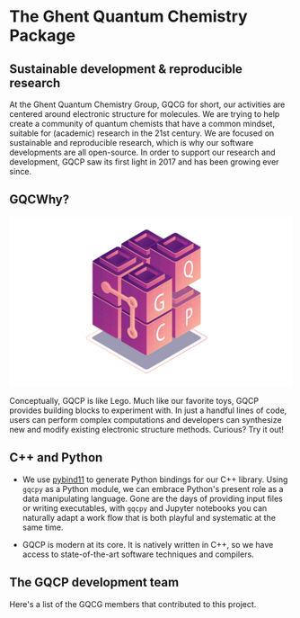 # The Ghent Quantum Chemistry Package


## Sustainable development & reproducible research
At the Ghent Quantum Chemistry Group, GQCG for short, our activities are centered around electronic structure for molecules.
We are trying to help create a community of quantum chemists that have a common mindset, suitable for (academic) research in the 21st century.
We are focused on sustainable and reproducible research, which is why our software developments are all open-source.
In order to support our research and development, GQCP saw its first light in 2017 and has been growing ever since.


## GQCWhy?

![blocks](img/blocks.png)

Conceptually, GQCP is like Lego.
Much like our favorite toys, GQCP provides building blocks to experiment with.
In just a handful lines of code, users can perform complex computations and developers can synthesize new and modify existing electronic structure methods.
Curious? Try it out!


## C++ and Python

- We use [pybind11](https://pybind11.readthedocs.io/en/stable/) to generate Python bindings for our C++ library.
Using `gqcpy` as a Python module, we can embrace Python's present role as a data manipulating language.
Gone are the days of providing input files or writing executables, with `gqcpy` and Jupyter notebooks you can naturally adapt a work flow that is both playful and systematic at the same time.

- GQCP is modern at its core. It is natively written in C++, so we have access to state-of-the-art software techniques and compilers.


## The GQCP development team

Here's a list of the GQCG members that contributed to this project.
